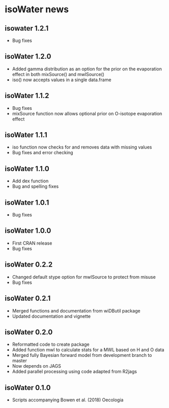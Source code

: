 # isoWater news

## isowater 1.2.1
* Bug fixes

## isoWater 1.2.0
* Added gamma distribution as an option for the prior on the evaporation effect in both mixSource() and mwlSource()
* iso() now accepts values in a single data.frame

## isoWater 1.1.2
* Bug fixes
* mixSource function now allows optional prior on O-isotope evaporation effect

## isoWater 1.1.1
* iso function now checks for and removes data with missing values
* Bug fixes and error checking

## isoWater 1.1.0
* Add dex function
* Bug and spelling fixes

## isoWater 1.0.1
* Bug fixes

## isoWater 1.0.0
* First CRAN release
* Bug fixes

## isoWater 0.2.2
* Changed default stype option for mwlSource to protect from misuse
* Bug fixes

## isoWater 0.2.1
* Merged functions and documentation from wiDButil package
* Updated documentation and vignette

## isoWater 0.2.0
* Reformatted code to create package
* Added function mwl to calculate stats for a MWL based on H and O data
* Merged fully Bayesian forward model from development branch to master
* Now depends on JAGS
* Added parallel processing using code adapted from R2jags

## isoWater 0.1.0
* Scripts accompanying Bowen et al. (2018) Oecologia
